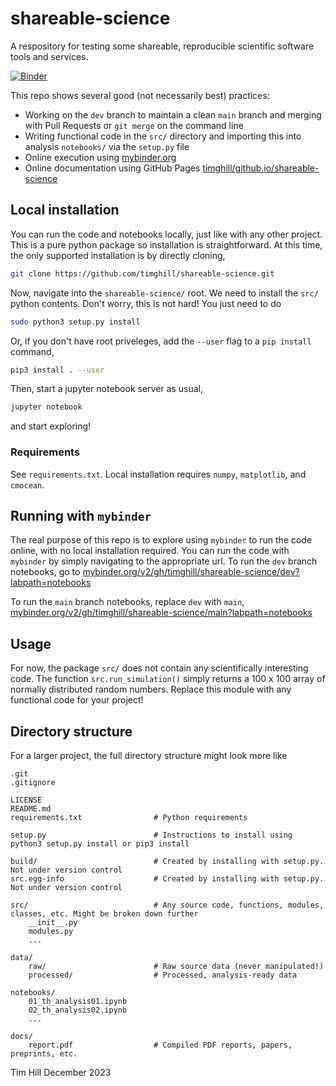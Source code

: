 # shareable-science
A respository for testing some shareable, reproducible scientific software tools and services.

[![Binder](https://mybinder.org/badge_logo.svg)](https://mybinder.org/v2/gh/timghill/shareable-science/main?labpath=notebooks)

This repo shows several good (not necessarily best) practices:

 * Working on the `dev` branch to maintain a clean `main` branch and merging with Pull Requests or `git merge` on the command line
 * Writing functional code in the `src/` directory and importing this into analysis `notebooks/` via the `setup.py` file
 * Online execution using [mybinder.org](https://mybinder.org/)
 * Online documentation using GitHub Pages [timghill/github.io/shareable-science](https://timghill.github.io/shareable-science/)

## Local installation

You can run the code and notebooks locally, just like with any other project. This is a pure python package so installation is straightforward. At this time, the only supported installation is by directly cloning,

```bash
git clone https://github.com/timghill/shareable-science.git
```

Now, navigate into the `shareable-science/` root. We need to install the `src/` python contents. Don't worry, this is not hard! You just need to do

```bash
sudo python3 setup.py install
```

Or, if you don't have root priveleges, add the `--user` flag to a `pip install` command,

```bash
pip3 install . --user
```

Then, start a jupyter notebook server as usual,

```bash
jupyter notebook
```

and start exploring!

### Requirements

See `requirements.txt`. Local installation requires `numpy`, `matplotlib`, and `cmocean`.

## Running with `mybinder`

The real purpose of this repo is to explore using `mybinder` to run the code online, with no local installation required. You can run the code with `mybinder` by simply navigating to the appropriate url. To run the `dev` branch notebooks, go to [mybinder.org/v2/gh/timghill/shareable-science/dev?labpath=notebooks](https://mybinder.org/v2/gh/timghill/shareable-science/dev?labpath=notebooks)

To run the `main` branch notebooks, replace `dev` with `main`, [mybinder.org/v2/gh/timghill/shareable-science/main?labpath=notebooks](https://mybinder.org/v2/gh/timghill/shareable-science/main?labpath=notebooks)

## Usage

For now, the package `src/` does not contain any scientifically interesting code. The function `src.run_simulation()` simply returns a 100 x 100 array of normally distributed random numbers. Replace this module with any functional code for your project!

## Directory structure

For a larger project, the full directory structure might look more like

```
.git
.gitignore

LICENSE
README.md
requirements.txt                # Python requirements

setup.py                        # Instructions to install using python3 setup.py install or pip3 install

build/                          # Created by installing with setup.py. Not under version control
src.egg-info                    # Created by installing with setup.py. Not under version control

src/                            # Any source code, functions, modules, classes, etc. Might be broken down further
    __init__.py
    modules.py
    ...

data/
    raw/                        # Raw source data (never manipulated!)
    processed/                  # Processed, analysis-ready data

notebooks/
    01_th_analysis01.ipynb
    02_th_analysis02.ipynb
    ...

docs/
    report.pdf                  # Compiled PDF reports, papers, preprints, etc.
```

Tim Hill
December 2023
